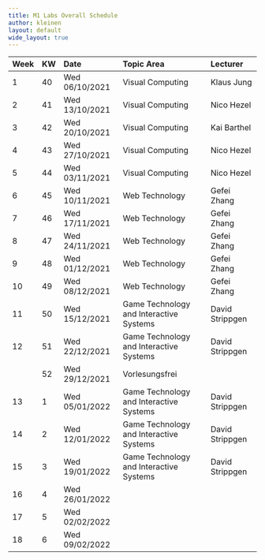 ```yaml
---
title: M1 Labs Overall Schedule
author: kleinen
layout: default
wide_layout: true
---
```


| Week | KW  | Date           | Topic Area                              | Lecturer        |
|:---- |:--- |:-------------- |:--------------------------------------- |:--------------- |
| 1    | 40  | Wed 06/10/2021 | Visual Computing                        | Klaus Jung      |
| 2    | 41  | Wed 13/10/2021 | Visual Computing                        | Nico Hezel      |
| 3    | 42  | Wed 20/10/2021 | Visual Computing                        | Kai Barthel     |
| 4    | 43  | Wed 27/10/2021 | Visual Computing                        | Nico Hezel      |
| 5    | 44  | Wed 03/11/2021 | Visual Computing                        | Nico Hezel      |
| 6    | 45  | Wed 10/11/2021 | Web Technology                          | Gefei Zhang     |
| 7    | 46  | Wed 17/11/2021 | Web Technology                          | Gefei Zhang     |
| 8    | 47  | Wed 24/11/2021 | Web Technology                          | Gefei Zhang     |
| 9    | 48  | Wed 01/12/2021 | Web Technology                          | Gefei Zhang     |
| 10   | 49  | Wed 08/12/2021 | Web Technology                          | Gefei Zhang     |
| 11   | 50  | Wed 15/12/2021 | Game Technology and Interactive Systems | David Strippgen |
| 12   | 51  | Wed 22/12/2021 | Game Technology and Interactive Systems | David Strippgen |
|      | 52  | Wed 29/12/2021 | Vorlesungsfrei                          |                 |
| 13   | 1   | Wed 05/01/2022 | Game Technology and Interactive Systems | David Strippgen |
| 14   | 2   | Wed 12/01/2022 | Game Technology and Interactive Systems | David Strippgen |
| 15   | 3   | Wed 19/01/2022 | Game Technology and Interactive Systems | David Strippgen |
| 16   | 4   | Wed 26/01/2022 |                                         |                 |
| 17   | 5   | Wed 02/02/2022 |                                         |                 |
| 18   | 6   | Wed 09/02/2022 |                                         |                 |
